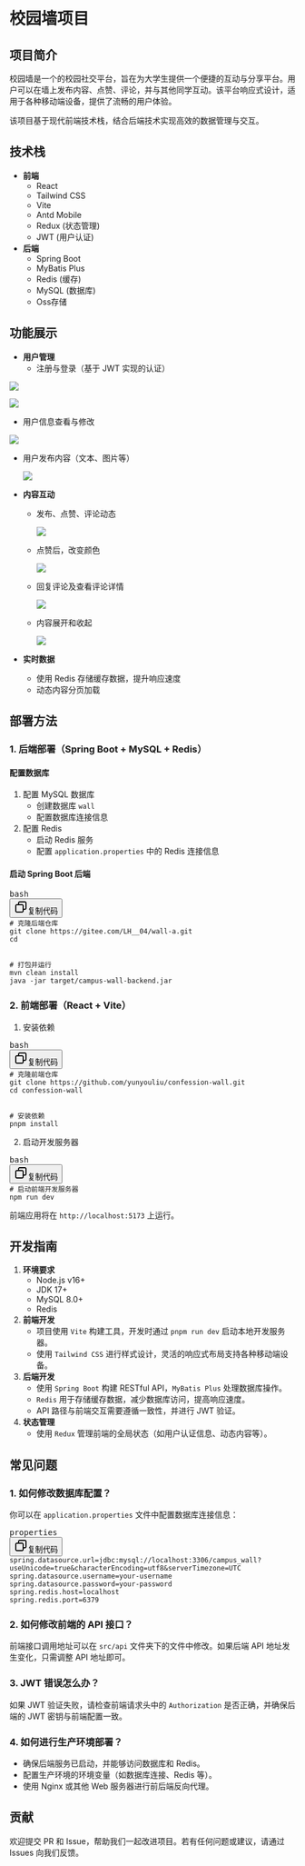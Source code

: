 # 校园墙项目

## 项目简介

校园墙是一个的校园社交平台，旨在为大学生提供一个便捷的互动与分享平台。用户可以在墙上发布内容、点赞、评论，并与其他同学互动。该平台响应式设计，适用于各种移动端设备，提供了流畅的用户体验。

该项目基于现代前端技术栈，结合后端技术实现高效的数据管理与交互。

## 技术栈

* **前端**
  * React
  * Tailwind CSS
  * Vite
  * Antd Mobile
  * Redux (状态管理)
  * JWT (用户认证)
* **后端**
  * Spring Boot
  * MyBatis Plus
  * Redis (缓存)
  * MySQL (数据库)
  * Oss存储

## 功能展示

* **用户管理**
  * 注册与登录（基于 JWT 实现的认证）

![](https://raw.githubusercontent.com/yunyouliu/confession-wall/refs/heads/main/image/REAMED/QQ%E6%88%AA%E5%9B%BE20250206162630.png)

![](https://raw.githubusercontent.com/yunyouliu/confession-wall/refs/heads/main/image/REAMED/QQ%E6%88%AA%E5%9B%BE20250206162640.png)

* 用户信息查看与修改

![](https://raw.githubusercontent.com/yunyouliu/confession-wall/refs/heads/main/image/REAMED/QQ%E6%88%AA%E5%9B%BE20250206162607.png)

* 用户发布内容（文本、图片等）

  ![](https://raw.githubusercontent.com/yunyouliu/confession-wall/refs/heads/main/image/REAMED/QQ%E6%88%AA%E5%9B%BE20250206162554.png)
* **内容互动**

  * 发布、点赞、评论动态

    ![](https://raw.githubusercontent.com/yunyouliu/confession-wall/refs/heads/main/image/REAMED/QQ%E6%88%AA%E5%9B%BE20250206164625.png)
  * 点赞后，改变颜色

    ![](https://raw.githubusercontent.com/yunyouliu/confession-wall/refs/heads/main/image/REAMED/QQ%E6%88%AA%E5%9B%BE20250206161417.png)
  * 回复评论及查看评论详情

    ![](https://raw.githubusercontent.com/yunyouliu/confession-wall/refs/heads/main/image/REAMED/QQ%E6%88%AA%E5%9B%BE20250206162016.png)
  * 内容展开和收起

    ![](https://raw.githubusercontent.com/yunyouliu/confession-wall/refs/heads/main/image/REAMED/QQ%E6%88%AA%E5%9B%BE20250206164656.png)
* **实时数据**

  * 使用 Redis 存储缓存数据，提升响应速度
  * 动态内容分页加载

## 部署方法

### 1. 后端部署（Spring Boot + MySQL + Redis）

#### 配置数据库

1. 配置 MySQL 数据库
   * 创建数据库 `wall`
   * 配置数据库连接信息
2. 配置 Redis
   * 启动 Redis 服务
   * 配置 `application.properties` 中的 Redis 连接信息

#### 启动 Spring Boot 后端

<pre class="!overflow-visible"><div class="contain-inline-size rounded-md border-[0.5px] border-token-border-medium relative bg-token-sidebar-surface-primary dark:bg-gray-950"><div class="flex items-center text-token-text-secondary px-4 py-2 text-xs font-sans justify-between rounded-t-md h-9 bg-token-sidebar-surface-primary dark:bg-token-main-surface-secondary select-none">bash</div><div class="sticky top-9 md:top-[5.75rem]"><div class="absolute bottom-0 right-2 flex h-9 items-center"><div class="flex items-center rounded bg-token-sidebar-surface-primary px-2 font-sans text-xs text-token-text-secondary dark:bg-token-main-surface-secondary"><span class="" data-state="closed"><button class="flex gap-1 items-center select-none py-1"><svg width="24" height="24" viewBox="0 0 24 24" fill="none" xmlns="http://www.w3.org/2000/svg" class="icon-sm"><path fill-rule="evenodd" clip-rule="evenodd" d="M7 5C7 3.34315 8.34315 2 10 2H19C20.6569 2 22 3.34315 22 5V14C22 15.6569 20.6569 17 19 17H17V19C17 20.6569 15.6569 22 14 22H5C3.34315 22 2 20.6569 2 19V10C2 8.34315 3.34315 7 5 7H7V5ZM9 7H14C15.6569 7 17 8.34315 17 10V15H19C19.5523 15 20 14.5523 20 14V5C20 4.44772 19.5523 4 19 4H10C9.44772 4 9 4.44772 9 5V7ZM5 9C4.44772 9 4 9.44772 4 10V19C4 19.5523 4.44772 20 5 20H14C14.5523 20 15 19.5523 15 19V10C15 9.44772 14.5523 9 14 9H5Z" fill="currentColor"></path></svg>复制代码</button></span></div></div></div><div class="overflow-y-auto p-4" dir="ltr"><code class="!whitespace-pre hljs language-bash"># 克隆后端仓库
git clone https://gitee.com/LH__04/wall-a.git
cd 


# 打包并运行
mvn clean install
java -jar target/campus-wall-backend.jar
</code></div></div></pre>

### 2. 前端部署（React + Vite）

1. 安装依赖

<pre class="!overflow-visible"><div class="contain-inline-size rounded-md border-[0.5px] border-token-border-medium relative bg-token-sidebar-surface-primary dark:bg-gray-950"><div class="flex items-center text-token-text-secondary px-4 py-2 text-xs font-sans justify-between rounded-t-md h-9 bg-token-sidebar-surface-primary dark:bg-token-main-surface-secondary select-none">bash</div><div class="sticky top-9 md:top-[5.75rem]"><div class="absolute bottom-0 right-2 flex h-9 items-center"><div class="flex items-center rounded bg-token-sidebar-surface-primary px-2 font-sans text-xs text-token-text-secondary dark:bg-token-main-surface-secondary"><span class="" data-state="closed"><button class="flex gap-1 items-center select-none py-1"><svg width="24" height="24" viewBox="0 0 24 24" fill="none" xmlns="http://www.w3.org/2000/svg" class="icon-sm"><path fill-rule="evenodd" clip-rule="evenodd" d="M7 5C7 3.34315 8.34315 2 10 2H19C20.6569 2 22 3.34315 22 5V14C22 15.6569 20.6569 17 19 17H17V19C17 20.6569 15.6569 22 14 22H5C3.34315 22 2 20.6569 2 19V10C2 8.34315 3.34315 7 5 7H7V5ZM9 7H14C15.6569 7 17 8.34315 17 10V15H19C19.5523 15 20 14.5523 20 14V5C20 4.44772 19.5523 4 19 4H10C9.44772 4 9 4.44772 9 5V7ZM5 9C4.44772 9 4 9.44772 4 10V19C4 19.5523 4.44772 20 5 20H14C14.5523 20 15 19.5523 15 19V10C15 9.44772 14.5523 9 14 9H5Z" fill="currentColor"></path></svg>复制代码</button></span></div></div></div><div class="overflow-y-auto p-4" dir="ltr"><code class="!whitespace-pre hljs language-bash"># 克隆前端仓库
git clone https://github.com/yunyouliu/confession-wall.git
cd confession-wall


# 安装依赖
pnpm install
</code></div></div></pre>

2. 启动开发服务器

<pre class="!overflow-visible"><div class="contain-inline-size rounded-md border-[0.5px] border-token-border-medium relative bg-token-sidebar-surface-primary dark:bg-gray-950"><div class="flex items-center text-token-text-secondary px-4 py-2 text-xs font-sans justify-between rounded-t-md h-9 bg-token-sidebar-surface-primary dark:bg-token-main-surface-secondary select-none">bash</div><div class="sticky top-9 md:top-[5.75rem]"><div class="absolute bottom-0 right-2 flex h-9 items-center"><div class="flex items-center rounded bg-token-sidebar-surface-primary px-2 font-sans text-xs text-token-text-secondary dark:bg-token-main-surface-secondary"><span class="" data-state="closed"><button class="flex gap-1 items-center select-none py-1"><svg width="24" height="24" viewBox="0 0 24 24" fill="none" xmlns="http://www.w3.org/2000/svg" class="icon-sm"><path fill-rule="evenodd" clip-rule="evenodd" d="M7 5C7 3.34315 8.34315 2 10 2H19C20.6569 2 22 3.34315 22 5V14C22 15.6569 20.6569 17 19 17H17V19C17 20.6569 15.6569 22 14 22H5C3.34315 22 2 20.6569 2 19V10C2 8.34315 3.34315 7 5 7H7V5ZM9 7H14C15.6569 7 17 8.34315 17 10V15H19C19.5523 15 20 14.5523 20 14V5C20 4.44772 19.5523 4 19 4H10C9.44772 4 9 4.44772 9 5V7ZM5 9C4.44772 9 4 9.44772 4 10V19C4 19.5523 4.44772 20 5 20H14C14.5523 20 15 19.5523 15 19V10C15 9.44772 14.5523 9 14 9H5Z" fill="currentColor"></path></svg>复制代码</button></span></div></div></div><div class="overflow-y-auto p-4" dir="ltr"><code class="!whitespace-pre hljs language-bash"># 启动前端开发服务器
npm run dev
</code></div></div></pre>

前端应用将在 `http://localhost:5173` 上运行。

## 开发指南

1. **环境要求**
   * Node.js v16+
   * JDK 17+
   * MySQL 8.0+
   * Redis
2. **前端开发**
   * 项目使用 `Vite` 构建工具，开发时通过 `pnpm run dev` 启动本地开发服务器。
   * 使用 `Tailwind CSS` 进行样式设计，灵活的响应式布局支持各种移动端设备。
3. **后端开发**
   * 使用 `Spring Boot` 构建 RESTful API，`MyBatis Plus` 处理数据库操作。
   * `Redis` 用于存储缓存数据，减少数据库访问，提高响应速度。
   * API 路径与前端交互需要遵循一致性，并进行 JWT 验证。
4. **状态管理**
   * 使用 `Redux` 管理前端的全局状态（如用户认证信息、动态内容等）。

## 常见问题

### 1. 如何修改数据库配置？

你可以在 `application.properties` 文件中配置数据库连接信息：

<pre class="!overflow-visible"><div class="contain-inline-size rounded-md border-[0.5px] border-token-border-medium relative bg-token-sidebar-surface-primary dark:bg-gray-950"><div class="flex items-center text-token-text-secondary px-4 py-2 text-xs font-sans justify-between rounded-t-md h-9 bg-token-sidebar-surface-primary dark:bg-token-main-surface-secondary select-none">properties</div><div class="sticky top-9 md:top-[5.75rem]"><div class="absolute bottom-0 right-2 flex h-9 items-center"><div class="flex items-center rounded bg-token-sidebar-surface-primary px-2 font-sans text-xs text-token-text-secondary dark:bg-token-main-surface-secondary"><span class="" data-state="closed"><button class="flex gap-1 items-center select-none py-1"><svg width="24" height="24" viewBox="0 0 24 24" fill="none" xmlns="http://www.w3.org/2000/svg" class="icon-sm"><path fill-rule="evenodd" clip-rule="evenodd" d="M7 5C7 3.34315 8.34315 2 10 2H19C20.6569 2 22 3.34315 22 5V14C22 15.6569 20.6569 17 19 17H17V19C17 20.6569 15.6569 22 14 22H5C3.34315 22 2 20.6569 2 19V10C2 8.34315 3.34315 7 5 7H7V5ZM9 7H14C15.6569 7 17 8.34315 17 10V15H19C19.5523 15 20 14.5523 20 14V5C20 4.44772 19.5523 4 19 4H10C9.44772 4 9 4.44772 9 5V7ZM5 9C4.44772 9 4 9.44772 4 10V19C4 19.5523 4.44772 20 5 20H14C14.5523 20 15 19.5523 15 19V10C15 9.44772 14.5523 9 14 9H5Z" fill="currentColor"></path></svg>复制代码</button></span></div></div></div><div class="overflow-y-auto p-4" dir="ltr"><code class="!whitespace-pre hljs language-properties">spring.datasource.url=jdbc:mysql://localhost:3306/campus_wall?useUnicode=true&characterEncoding=utf8&serverTimezone=UTC
spring.datasource.username=your-username
spring.datasource.password=your-password
spring.redis.host=localhost
spring.redis.port=6379
</code></div></div></pre>

### 2. 如何修改前端的 API 接口？

前端接口调用地址可以在 `src/api` 文件夹下的文件中修改。如果后端 API 地址发生变化，只需调整 API 地址即可。

### 3. JWT 错误怎么办？

如果 JWT 验证失败，请检查前端请求头中的 `Authorization` 是否正确，并确保后端的 JWT 密钥与前端配置一致。

### 4. 如何进行生产环境部署？

* 确保后端服务已启动，并能够访问数据库和 Redis。
* 配置生产环境的环境变量（如数据库连接、Redis 等）。
* 使用 Nginx 或其他 Web 服务器进行前后端反向代理。

## 贡献

欢迎提交 PR 和 Issue，帮助我们一起改进项目。若有任何问题或建议，请通过 Issues 向我们反馈。
